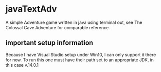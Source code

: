 # javaTextAdv

A simple Adventure game written in java using terminal out, see The Colossal Cave Adventure for comparable reference.

## important setup information

Because I have Visual Studio setup under Win10, I can only support it there for now. To run this one must have their path set to an appropriate JDK, in this case v.14.0.1  
